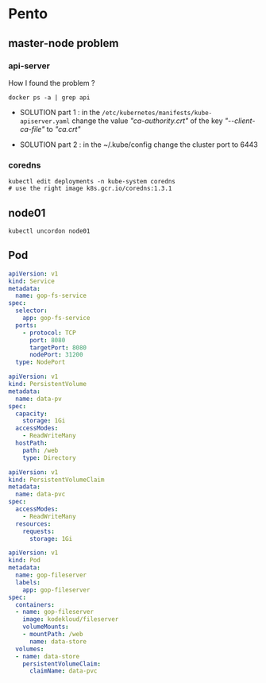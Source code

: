 # Pento

## master-node problem

### api-server

How I found the problem ?

```shell
docker ps -a | grep api
```

- SOLUTION part 1 : in the `/etc/kubernetes/manifests/kube-apiserver.yaml` change the value *"ca-authority.crt"* of the key *"--client-ca-file"* to *"ca.crt"*

- SOLUTION part 2 : in the ~/.kube/config change the cluster port to 6443

### coredns

```shell
kubectl edit deployments -n kube-system coredns
# use the right image k8s.gcr.io/coredns:1.3.1
```

## node01

```shell
kubectl uncordon node01
```


## Pod

```yaml
apiVersion: v1
kind: Service
metadata:
  name: gop-fs-service
spec:
  selector:
    app: gop-fs-service
  ports:
    - protocol: TCP
      port: 8080
      targetPort: 8080
      nodePort: 31200
  type: NodePort
```

```yaml
apiVersion: v1
kind: PersistentVolume
metadata:
  name: data-pv
spec:
  capacity:
    storage: 1Gi
  accessModes:
    - ReadWriteMany
  hostPath:
    path: /web
    type: Directory
```


```yaml
apiVersion: v1
kind: PersistentVolumeClaim
metadata:
  name: data-pvc
spec:
  accessModes:
    - ReadWriteMany
  resources:
    requests:
      storage: 1Gi
```


```yaml
apiVersion: v1
kind: Pod
metadata:
  name: gop-fileserver
  labels:
    app: gop-fileserver
spec:
  containers:
  - name: gop-fileserver
    image: kodekloud/fileserver
    volumeMounts:
    - mountPath: /web
      name: data-store
  volumes:
  - name: data-store
    persistentVolumeClaim:
      claimName: data-pvc
```
